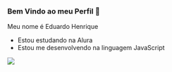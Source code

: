 ### Bem Vindo ao meu Perfil 👋

Meu nome é Eduardo Henrique

- Estou estudando na Alura
- Estou me desenvolvendo na linguagem JavaScript

![](https://media.tenor.com/tQevCYPs05UAAAAM/caseih.gif)
